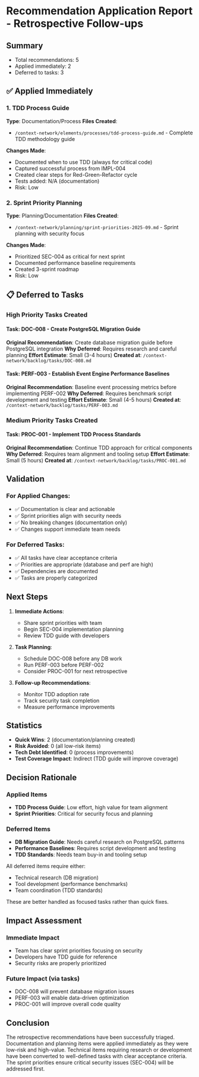 # Recommendation Application Report - Retrospective Follow-ups

## Summary
- Total recommendations: 5
- Applied immediately: 2
- Deferred to tasks: 3

## ✅ Applied Immediately

### 1. TDD Process Guide
**Type**: Documentation/Process
**Files Created**:
- `/context-network/elements/processes/tdd-process-guide.md` - Complete TDD methodology guide

**Changes Made**:
- Documented when to use TDD (always for critical code)
- Captured successful process from IMPL-004
- Created clear steps for Red-Green-Refactor cycle
- Tests added: N/A (documentation)
- Risk: Low

### 2. Sprint Priority Planning
**Type**: Planning/Documentation
**Files Created**:
- `/context-network/planning/sprint-priorities-2025-09.md` - Sprint planning with security focus

**Changes Made**:
- Prioritized SEC-004 as critical for next sprint
- Documented performance baseline requirements
- Created 3-sprint roadmap
- Risk: Low

## 📋 Deferred to Tasks

### High Priority Tasks Created

#### Task: DOC-008 - Create PostgreSQL Migration Guide
**Original Recommendation**: Create database migration guide before PostgreSQL integration
**Why Deferred**: Requires research and careful planning
**Effort Estimate**: Small (3-4 hours)
**Created at**: `/context-network/backlog/tasks/DOC-008.md`

#### Task: PERF-003 - Establish Event Engine Performance Baselines
**Original Recommendation**: Baseline event processing metrics before implementing PERF-002
**Why Deferred**: Requires benchmark script development and testing
**Effort Estimate**: Small (4-5 hours)
**Created at**: `/context-network/backlog/tasks/PERF-003.md`

### Medium Priority Tasks Created

#### Task: PROC-001 - Implement TDD Process Standards
**Original Recommendation**: Continue TDD approach for critical components
**Why Deferred**: Requires team alignment and tooling setup
**Effort Estimate**: Small (5 hours)
**Created at**: `/context-network/backlog/tasks/PROC-001.md`

## Validation

### For Applied Changes:
- ✅ Documentation is clear and actionable
- ✅ Sprint priorities align with security needs
- ✅ No breaking changes (documentation only)
- ✅ Changes support immediate team needs

### For Deferred Tasks:
- ✅ All tasks have clear acceptance criteria
- ✅ Priorities are appropriate (database and perf are high)
- ✅ Dependencies are documented
- ✅ Tasks are properly categorized

## Next Steps

1. **Immediate Actions**:
   - Share sprint priorities with team
   - Begin SEC-004 implementation planning
   - Review TDD guide with developers

2. **Task Planning**:
   - Schedule DOC-008 before any DB work
   - Run PERF-003 before PERF-002
   - Consider PROC-001 for next retrospective

3. **Follow-up Recommendations**:
   - Monitor TDD adoption rate
   - Track security task completion
   - Measure performance improvements

## Statistics

- **Quick Wins**: 2 (documentation/planning created)
- **Risk Avoided**: 0 (all low-risk items)
- **Tech Debt Identified**: 0 (process improvements)
- **Test Coverage Impact**: Indirect (TDD guide will improve coverage)

## Decision Rationale

### Applied Items
- **TDD Process Guide**: Low effort, high value for team alignment
- **Sprint Priorities**: Critical for security focus and planning

### Deferred Items
- **DB Migration Guide**: Needs careful research on PostgreSQL patterns
- **Performance Baselines**: Requires script development and testing
- **TDD Standards**: Needs team buy-in and tooling setup

All deferred items require either:
- Technical research (DB migration)
- Tool development (performance benchmarks)
- Team coordination (TDD standards)

These are better handled as focused tasks rather than quick fixes.

## Impact Assessment

### Immediate Impact
- Team has clear sprint priorities focusing on security
- Developers have TDD guide for reference
- Security risks are properly prioritized

### Future Impact (via tasks)
- DOC-008 will prevent database migration issues
- PERF-003 will enable data-driven optimization
- PROC-001 will improve overall code quality

## Conclusion

The retrospective recommendations have been successfully triaged. Documentation and planning items were applied immediately as they were low-risk and high-value. Technical items requiring research or development have been converted to well-defined tasks with clear acceptance criteria. The sprint priorities ensure critical security issues (SEC-004) will be addressed first.